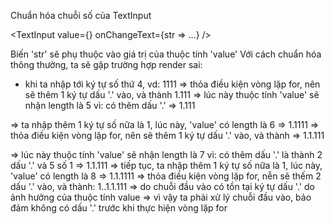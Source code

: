 Chuẩn hóa chuỗi số của TextInput

<TextInput
  value={}
  onChangeText={str => ...}
/>

Biến 'str' sẽ phụ thuộc vào giá trị của thuộc tính 'value'
Với cách chuẩn hóa thông thường, ta sẽ gặp trường hợp render sai:
  - khi ta nhập tới ký tự số thứ 4, vd: 1111
  => thỏa điều kiện vòng lặp for, nên sẽ thêm 1 ký tự dấu '.' vào, và thành 1.111
  => lúc này thuộc tính 'value' sẽ nhận length là 5 vì: có thêm dấu '.' => 1.111

  => ta nhập thêm 1 ký tự số nữa là 1, lúc này, 'value' có length là 6 => 1.1111
  => thỏa điều kiện vòng lặp for, nên sẽ thêm 1 ký tự dấu '.' vào, và thành => 1.1.111

  => lúc này thuộc tính 'value' sẽ nhận length là 7 vì: có thêm dấu '.' là thành 2 dấu '.' và 5 số      1 => 1.1.111
  => tiếp tục, ta nhập thêm 1 ký tự số nữa là 1, lúc này, 'value' có length là 8 => 1.1.1111
  => thỏa điều kiện vòng lặp for, nễn sẽ thếm 2 dấu '.' vào, và thành: 1..1.1.111
  => do chuỗi đầu vào có tồn tại ký tự dấu '.' do ảnh hưởng của thuộc tính value
  => vì vậy ta phải xử lý chuỗi đầu vào, bảo đảm không có dấu '.' trước khi thực hiện vòng lặp for


